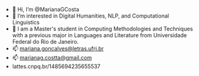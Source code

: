 - 👋 Hi, I’m @MarianaGCosta
- 👀 I’m interested in Digital Humanities, NLP, and Computational Linguistics
- 🌱 I am a Master's student in Computing Methodologies and Techniques with a previous major in Languages and Literature from Universidade Federal do Rio de Janeiro.
- 📫 mariana.goncalves@letras.ufrj.br 
- 📫 marianag.costta@gmail.com 
- lattes.cnpq.br/1485694235655537
